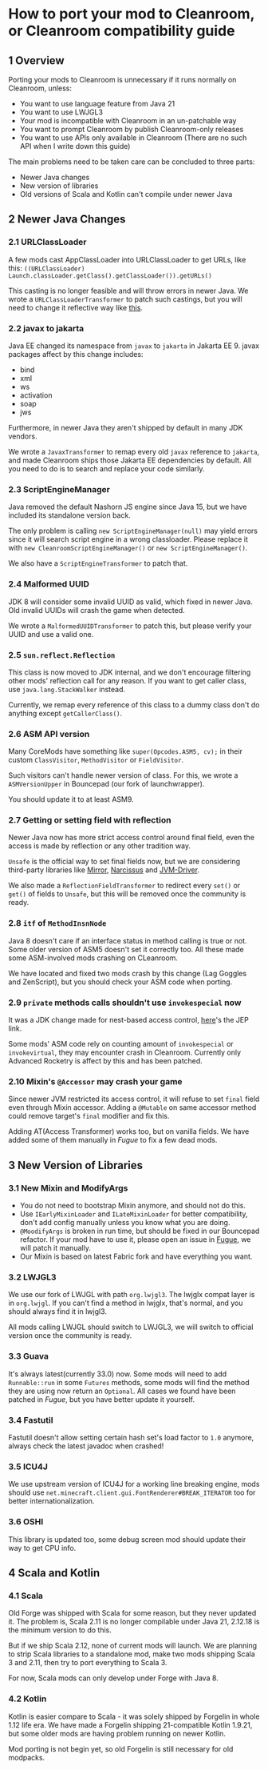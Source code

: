 # How to port your mod to Cleanroom, or Cleanroom compatibility guide
## 1 Overview
Porting your mods to Cleanroom is unnecessary if it runs normally on Cleanroom, unless:
- You want to use language feature from Java 21
- You want to use LWJGL3
- Your mod is incompatible with Cleanroom in an un-patchable way
- You want to prompt Cleanroom by publish Cleanroom-only releases
- You want to use APIs only available in Cleanroom (There are no such API when I write down this guide)

The main problems need to be taken care can be concluded to three parts: 
- Newer Java changes
- New version of libraries
- Old versions of Scala and Kotlin can't compile under newer Java
## 2 Newer Java Changes
### 2.1 URLClassLoader
A few mods cast AppClassLoader into URLClassLoader to get URLs, 
like this: `((URLClassLoader) Launch.classLoader.getClass().getClassLoader()).getURLs()`

This casting is no longer feasible and will throw errors in newer Java. We wrote a `URLClassLoaderTransformer` to patch such castings, but you will need to change it reflective way like [this](https://github.com/CleanroomMC/Cleanroom/blob/cf59ba1080dc2bf7eb3f60e4ae5cff82639cb042/src/main/java/net/minecraftforge/fml/relauncher/CoreModManager.java#L459).
### 2.2 javax to jakarta
Java EE changed its namespace from `javax` to `jakarta` in Jakarta EE 9. javax packages affect by this change includes:
- bind
- xml
- ws
- activation
- soap
- jws

Furthermore, in newer Java they aren't shipped by default in many JDK vendors.

We wrote a `JavaxTransformer` to remap every old `javax` reference to `jakarta`, and made Cleanroom ships those Jakarta EE dependencies by default. All you need to do is to search and replace your code similarly.
### 2.3 ScriptEngineManager
Java removed the default Nashorn JS engine since Java 15, but we have included its standalone version back.

The only problem is calling `new ScriptEngineManager(null)` may yield errors since it will search script engine in a wrong classloader. Please replace it with `new CleanroomScriptEngineManager()` or `new ScriptEngineManager()`.

We also have a `ScriptEngineTransformer` to patch that.
### 2.4 Malformed UUID
JDK 8 will consider some invalid UUID as valid, which fixed in newer Java. Old invalid UUIDs will crash the game when detected.

We wrote a `MalformedUUIDTransformer` to patch this, but please verify your UUID and use a valid one.
### 2.5 `sun.reflect.Reflection`
This class is now moved to JDK internal, and we don't encourage filtering other mods' reflection call for any reason. If you want to get caller class, use `java.lang.StackWalker` instead.

Currently, we remap every reference of this class to a dummy class don't do anything except `getCallerClass()`.
### 2.6 ASM API version
Many CoreMods have something like `super(Opcodes.ASM5, cv);` in their custom `ClassVisitor`, `MethodVisitor` or `FieldVisitor`.

Such visitors can't handle newer version of class. For this, we wrote a `ASMVersionUpper` in Bouncepad (our fork of launchwrapper).

You should update it to at least ASM9.
### 2.7 Getting or setting field with reflection
Newer Java now has more strict access control around final field, even the access is made by reflection or any other tradition way.

`Unsafe` is the official way to set final fields now, but we are considering third-party libraries like [Mirror](https://github.com/Moderocky/Mirror), [Narcissus](https://github.com/toolfactory/narcissus) and [JVM-Driver](https://github.com/toolfactory/jvm-driver).

We also made a `ReflectionFieldTransformer` to redirect every `set()` or `get()` of fields to `Unsafe`, but this will be removed once the community is ready.
### 2.8 `itf` of `MethodInsnNode`
Java 8 doesn't care if an interface status in method calling is true or not. Some older version of ASM5 doesn't set it correctly too. All these made some ASM-involved mods crashing on CLeanroom.

We have located and fixed two mods crash by this change (Lag Goggles and ZenScript), but you should check your ASM code when porting.
### 2.9 `private` methods calls shouldn't use `invokespecial` now
It was a JDK change made for nest-based access control, [here](https://openjdk.org/jeps/181)'s the JEP link. 

Some mods' ASM code rely on counting amount of `invokespecial` or `invokevirtual`, they may encounter crash in Cleanroom. Currently only Advanced Rocketry is affect by this and has been patched.
### 2.10 Mixin's `@Accessor` may crash your game
Since newer JVM restricted its access control, it will refuse to set `final` field even through Mixin accessor. Adding a `@Mutable` on same accessor method could remove target's `final` modifier and fix this.

Adding AT(Access Transformer) works too, but on vanilla fields. We have added some of them manually in *Fugue* to fix a few dead mods.
## 3 New Version of Libraries
### 3.1 New Mixin and ModifyArgs
- You do not need to bootstrap Mixin anymore, and should not do this.
- Use `IEarlyMixinLoader` and `ILateMixinLoader` for better compatibility, don't add config manually unless you know what you are doing.
- `@MoodifyArgs` is broken in run time, but should be fixed in our Bouncepad refactor. If your mod have to use it, please open an issue in [Fugue](https://github.com/CleanroomMC/Fugue), we will patch it manually.
- Our Mixin is based on latest Fabric fork and have everything you want.
### 3.2 LWJGL3
We use our fork of LWJGL with path `org.lwjgl3`. The lwjglx compat layer is in `org.lwjgl`. If you can't find a method in lwjglx, that's normal, and you should always find it in lwjgl3.

All mods calling LWJGL should switch to LWJGL3, we will switch to official version once the community is ready. 
### 3.3 Guava
It's always latest(currently 33.0) now. Some mods will need to add `Runnable::run` in some `Futures` methods, some mods will find the method they are using now return an `Optional`. All cases we found have been patched in *Fugue*, but you have better update it yourself.
### 3.4 Fastutil
Fastutil doesn't allow setting certain hash set's load factor to `1.0` anymore, always check the latest javadoc when crashed!
### 3.5 ICU4J
We use upstream version of ICU4J for a working line breaking engine, mods should use `net.minecraft.client.gui.FontRenderer#BREAK_ITERATOR` too for better internationalization.
### 3.6 OSHI
This library is updated too, some debug screen mod should update their way to get CPU info.
## 4 Scala and Kotlin
### 4.1 Scala
Old Forge was shipped with Scala for some reason, but they never updated it. The problem is, Scala 2.11 is no longer compilable under Java 21, 2.12.18 is the minimum version to do this.

But if we ship Scala 2.12, none of current mods will launch. We are planning to strip Scala libraries to a standalone mod, make two mods shipping Scala 3 and 2.11, then try to port everything to Scala 3.

For now, Scala mods can only develop under Forge with Java 8.
### 4.2 Kotlin
Kotlin is easier compare to Scala - it was solely shipped by Forgelin in whole 1.12 life era. We have made a Forgelin shipping 21-compatible Kotlin 1.9.21, but some older mods are having problem running on newer Kotlin.

Mod porting is not begin yet, so old Forgelin is still necessary for old modpacks.

